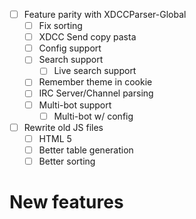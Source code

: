 - [ ] Feature parity with XDCCParser-Global
  - [ ] Fix sorting
  - [ ] XDCC Send copy pasta
  - [ ] Config support
  - [ ] Search support
    - [ ] Live search support
  - [ ] Remember theme in cookie
  - [ ] IRC Server/Channel parsing
  - [ ] Multi-bot support
    - [ ] Multi-bot w/ config

- [ ] Rewrite old JS files
  - [ ] HTML 5
  - [ ] Better table generation
  - [ ] Better sorting

# New features
